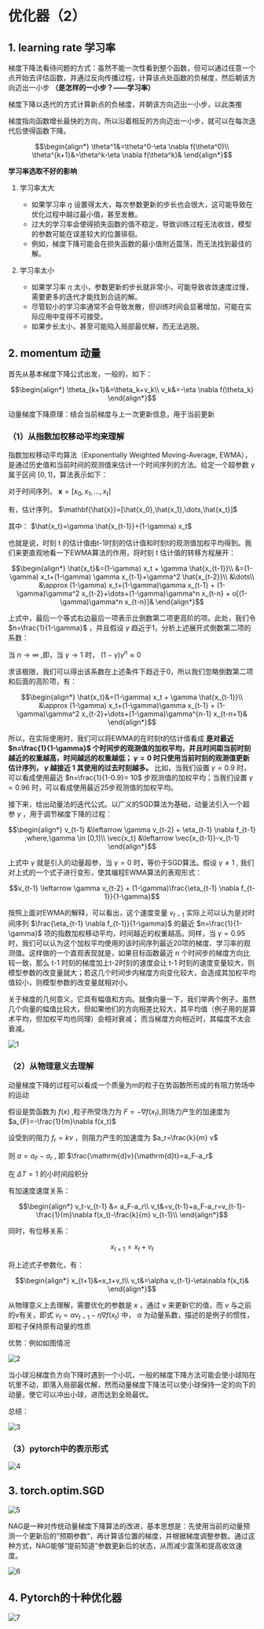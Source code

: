 # 优化器（2）
## 1. learning rate 学习率
梯度下降法看待问题的方式：虽然不能一次性看到整个函数，但可以通过任意一个点开始去评估函数，并通过反向传播过程，计算该点处函数的负梯度，然后朝该方向迈出一小步 **（是怎样的一小步？——学习率）**

梯度下降以迭代的方式计算新点的负梯度，并朝该方向迈出一小步，以此类推

梯度指向函数增长最快的方向，所以沿着相反的方向迈出一小步，就可以在每次迭代后使得函数下降。
```math
\begin{align*}
\theta^1&=\theta^0-\eta \nabla f(\theta^0)\\
\theta^{k+1}&=\theta^k-\eta \nabla f(\theta^k)&
\end{align*}
```

**学习率选取不好的影响**
1. 学习率太大

    - 如果学习率 $\eta$ 设置得太大，每次参数更新的步长也会很大，这可能导致在优化过程中越过最小值，甚至发散。
    - 过大的学习率会使得损失函数的值不稳定，导致训练过程无法收敛，模型的参数可能在误差较大的位置徘徊。
    - 例如，梯度下降可能会在损失函数的最小值附近震荡，而无法找到最佳的解。

2. 学习率太小

    - 如果学习率 $\eta$ 太小，参数更新的步长就非常小，可能导致收敛速度过慢，需要更多的迭代才能找到合适的解。
    - 尽管较小的学习率通常不会导致发散，但训练时间会显著增加，可能在实际应用中变得不可接受。
    - 如果步长太小，甚至可能陷入局部最优解，而无法逃脱。


## 2. momentum 动量
首先从基本梯度下降公式出发，一般的，如下：
```math
\begin{align*}
\theta_{k+1}&=\theta_k+v_k\\
v_k&=-\eta \nabla f(\theta_k)
\end{align*}
```
动量梯度下降原理：结合当前梯度与上一次更新信息，用于当前更新
### （1）从指数加权移动平均来理解
指数加权移动平均算法（Exponentially Weighted Moving-Average, EWMA），是通过历史值和当前时间的观测值来估计一个时间序列的方法。给定一个超参数 $\gamma$ 属于区间 $[0, 1]$，算法表示如下：

对于时间序列， $\mathbf{x}=[x_0,x_1,\dots,x_t]$

有，估计序列， $\mathbf{\hat{x}}=[\hat{x_0},\hat{x_1},\dots,\hat{x_t}]$

其中： $\hat{x_t}=\gamma \hat{x_{t-1}}+(1-\gamma) x_t$

也就是说，时刻 t 的估计值由t-1时刻的估计值和时刻t的观测值加权平均得到。我们来更直观地看一下EWMA算法的作用，将时刻 t 估计值的转移方程展开：
```math
\begin{align*}
\hat{x_t}&=(1-\gamma) x_t + \gamma \hat{x_{t-1}}\\
&=(1-\gamma) x_t+(1-\gamma) \gamma x_{t-1}+\gamma^2 \hat{x_{t-2}}\\
&\dots\\
&\approx (1-\gamma) x_t+(1-\gamma)\gamma x_{t-1} + (1-\gamma)\gamma^2 x_{t-2}+\dots+(1-\gamma)\gamma^n x_{t-n} + o[(1-\gamma)\gamma^n x_{t-n}]&
\end{align*}
```
上式中，最后一个等式右边最后一项表示比倒数第二项更高阶的项。此处，我们令 $n=\frac{1}{1-\gamma}$ ，并且假设 $\gamma$ 趋近于1，分析上述展开式倒数第二项的系数：

当 $n \rightarrow \infty$ ,即，当 $\gamma \rightarrow 1$ 时， $(1-\gamma)\gamma^n \approx 0$ 

求该极限，我们可以得出该系数在上述条件下趋近于0，所以我们忽略倒数第二项和后面的高阶项，有：

```math
\begin{align*}
\hat{x_t}&=(1-\gamma) x_t + \gamma \hat{x_{t-1}}\\
&\approx (1-\gamma) x_t+(1-\gamma)\gamma x_{t-1} + (1-\gamma)\gamma^2 x_{t-2}+\dots+(1-\gamma)\gamma^{n-1} x_{t-n+1}&
\end{align*}
```
所以，在实际使用时，我们可以将EWMA的在时刻t的估计值看成 **是对最近 $n=\frac{1}{1-\gamma}$ 个时间步的观测值的加权平均，并且时间距当前时刻越近的权重越高，时间越远的权重越低； $γ=0$ 时只使用当前时刻的观测值更新估计序列， $γ$  越接近 1 其使用的过去时刻越多。** 比如，当我们设置 $γ=0.9$ 时，可以看成使用最近 $n=\frac{1}{1-0.9}= 10$ 步观测值的加权平均；当我们设置 $γ=0.96$ 时，可以看成使用最近25步观测值的加权平均。

接下来，给出动量法的迭代公式。以广义的SGD算法为基础，动量法引入一个超参 $\gamma$ ，用于调节梯度下降的过程：
```math
\begin{align*}
v_{t-1} &\leftarrow \gamma v_{t-2} + \eta_{t-1} \nabla f_{t-1} ;where,\gamma \in [0,1]\\
\vec{x_t} &\leftarrow \vec{x_{t-1}}-v_{t-1}
\end{align*}
```
上式中 $\gamma$ 就是引入的动量超参，当 $\gamma = 0$ 时，等价于SGD算法。假设 $\gamma \neq 1$ , 我们对上式的一个式子进行变形，使其编程EWMA算法的表观形式：
```math
v_{t-1} \leftarrow \gamma v_{t-2} + (1-\gamma)\frac{\eta_{t-1} \nabla f_{t-1}}{1-\gamma}
```
按照上面对EWMA的解释，可以看出，这个速度变量 $v_{t-1}$ 实际上可以认为是对时间序列 $\frac{\eta_{t-1} \nabla f_{t-1}}{1-\gamma}$ 的最近 $n=\frac{1}{1-\gamma}$ 项的指数加权移动平均，时间越近的权重越高。同样，当 $γ=0.95$ 时，我们可以认为这个加权平均使用的该时间序列最近20项的梯度、学习率的观测值。这样做的一个直观表现就是，如果目标函数最近 n 个时间步的梯度方向比较一致，那么 t-1 时刻的梯度加上t-2时刻的速度会让 t-1 时刻的速度变量较大，则模型参数的改变量就大；若这几个时间步内梯度方向变化较大，会造成其加权平均值较小，则模型参数的改变量就相对小。

关于梯度的几何意义，它具有幅值和方向。就像向量一下，我们举两个例子。虽然几个向量的幅值比较大，但如果他们的方向相差比较大，其平均值（例子用的是算术平均，但加权平均也同理）会相对衰减； 而当梯度方向相近时，其幅度不太会衰减。

![1](docs/折叠/待整理/知识库/计算机和硬件/折叠/ai-self-learning-main/从python开始的ai学习/深度学习%20pytorch/17.%20优化器optimizer（2）/pcs/1.png "1")

### （2）从物理意义去理解
动量梯度下降的过程可以看成一个质量为m的粒子在势函数所形成的有阻力势场中的运动

假设是势函数为 $f(x)$ ,粒子所受场力为 $F=-\nabla f(x_t)$,则场力产生的加速度为 $a_{F}=-\frac{1}{m}\nabla f(x_t)$

设受到的阻力 $f_{r}=kv$ ，则阻力产生的加速度为 $a_r=\frac{k}{m} v$

则 $a=a_F-a_r$ , 即 $\frac{\mathrm{d}v}{\mathrm{d}t}=a_F-a_r$

在 $\Delta T=1$ 的小时间段积分

有加速度速度关系： 
```math
\begin{align*}
v_t-v_{t-1} &= a_F-a_r\\
v_t&=v_{t-1}+a_F-a_r=v_{t-1}-\frac{1}{m}\nabla f(x_t)-\frac{k}{m} v_{t-1}\\
\end{align*}
```
同时，有位移关系：
```math
x_{t+1}=x_t+v_t
```
将上述式子参数化，有：
```math
\begin{align*}
x_{t+1}&=x_t+v_t\\
v_t&=\alpha v_{t-1}-\eta\nabla f(x_t)&
\end{align*}
```
从物理意义上去理解，需要优化的参数是 $x$ ，通过 $v$ 来更新它的值，而 $v$ 与之前的v有关，即式 $v_t=\alpha v_{t-1}-\eta\nabla f(x_t)$ 中， $\alpha$ 为动量系数，描述的是例子的惯性，即粒子保持原有动量的性质

优势：例如如图情况

![2](docs/折叠/待整理/知识库/计算机和硬件/折叠/ai-self-learning-main/从python开始的ai学习/深度学习%20pytorch/17.%20优化器optimizer（2）/pcs/2.png "2")

当小球沿梯度负方向下降时遇到一个小坑，一般的梯度下降方法可能会使小球陷在坑里不动，即落入局部最优解，然而动量梯度下降法可以使小球保持一定的向下的动量，使它可以冲出小球，进而达到全局最优。

总结：

![3](docs/折叠/待整理/知识库/计算机和硬件/折叠/ai-self-learning-main/从python开始的ai学习/深度学习%20pytorch/17.%20优化器optimizer（2）/pcs/3.png)
### （3）pytorch中的表示形式
![4](docs/折叠/待整理/知识库/计算机和硬件/折叠/ai-self-learning-main/从python开始的ai学习/深度学习%20pytorch/17.%20优化器optimizer（2）/pcs/4.png)

## 3. torch.optim.SGD
![5](docs/折叠/待整理/知识库/计算机和硬件/折叠/ai-self-learning-main/从python开始的ai学习/深度学习%20pytorch/17.%20优化器optimizer（2）/pcs/5.png "5")

NAG是一种对传统动量梯度下降算法的改进，基本思想是：先使用当前的动量预测一个更新后的“预期参数”，再计算该位置的梯度，并根据梯度调整参数。通过这种方式，NAG能够“提前知道”参数更新后的状态，从而减少震荡和提高收敛速度。

![6](docs/折叠/待整理/知识库/计算机和硬件/折叠/ai-self-learning-main/从python开始的ai学习/深度学习%20pytorch/17.%20优化器optimizer（2）/pcs/6.png "6")
## 4. Pytorch的十种优化器
![7](docs/折叠/待整理/知识库/计算机和硬件/折叠/ai-self-learning-main/从python开始的ai学习/深度学习%20pytorch/17.%20优化器optimizer（2）/pcs/7.png "7")